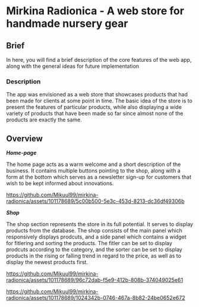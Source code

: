 # Mirkina Radionica - A web store for handmade nursery gear

## Brief 

In here, you will find a brief description of the core features of the web app, along with the general ideas for future implementation

### Description

The app was envisioned as a web store that showcases products that had been made for clients at some point in time. The basic idea of the store is to present the features of particular products, while also displaying a wide variety of products that have been made so far since almost none of the products are exactly the same.

## Overview

**_Home-page_**

The home page acts as a warm welcome and a short description of the business. It contains multiple buttons pointing to the shop, along with a form at the bottom which serves as a newsletter sign-up for customers that wish to be kept informed about innovations.

https://github.com/Mikuul99/mirkina-radionica/assets/101178689/5c00b500-5e3c-453d-8213-dc36df49306b

**_Shop_**

The shop section represents the store in its full potential. It serves to display products from the database. The shop consists of the main panel which responsively displays prodcuts, and a side panel which contains a widget for fitlering and sorting the products. The fitler can be set to display prodcuts according to the category, and the sorter can be set to display products in the rising or falling trend in regard to the price, as well as to display the newest products first.

https://github.com/Mikuul99/mirkina-radionica/assets/101178689/96c72dab-f5e9-412b-808b-374049025e61

https://github.com/Mikuul99/mirkina-radionica/assets/101178689/1024342b-0746-467a-8b82-24be0652e672


